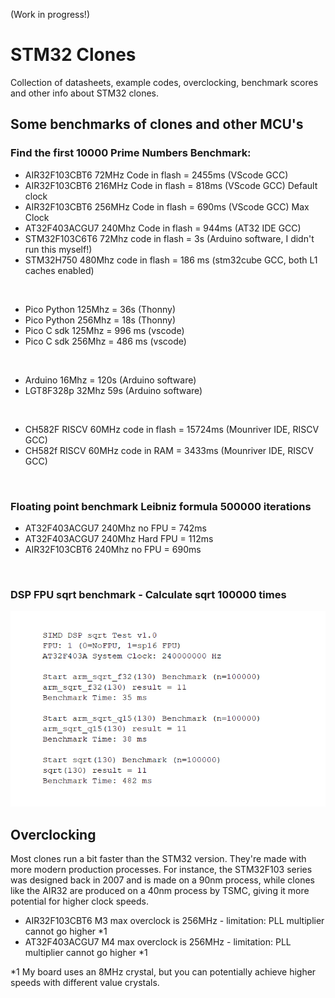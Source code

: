 (Work in progress!)
# STM32 Clones
Collection of datasheets, example codes, overclocking, benchmark scores and other info about STM32 clones.


## Some benchmarks of clones and other MCU's

### Find the first 10000 Prime Numbers Benchmark:
- AIR32F103CBT6 72MHz Code in flash = 2455ms (VScode GCC) 
- AIR32F103CBT6 216MHz Code in flash = 818ms (VScode GCC) Default clock
- AIR32F103CBT6 256MHz Code in flash = 690ms (VScode GCC) Max Clock
- AT32F403ACGU7 240Mhz Code in flash = 944ms (AT32 IDE GCC)
- STM32F103C6T6 72Mhz code in flash = 3s (Arduino software, I didn't run this myself!)
- STM32H750 480Mhz code in flash = 186 ms (stm32cube GCC, both L1 caches enabled)
<br/>

- Pico Python 125Mhz = 36s (Thonny)
- Pico Python 256Mhz = 18s (Thonny)
- Pico C sdk 125Mhz  = 996 ms (vscode)
- Pico C sdk 256Mhz  = 486 ms (vscode)
<br/>

- Arduino 16Mhz = 120s (Arduino software)
- LGT8F328p 32Mhz 59s (Arduino software)
<br/>

- CH582F RISCV 60MHz code in flash = 15724ms (Mounriver IDE, RISCV GCC)
- CH582f RISCV 60MHz code in RAM = 3433ms (Mounriver IDE, RISCV GCC)
<br/>


### Floating point benchmark Leibniz formula 500000 iterations
- AT32F403ACGU7 240Mhz   no FPU   = 742ms
- AT32F403ACGU7 240Mhz   Hard FPU = 112ms
- AIR32F103CBT6 240Mhz   no FPU   = 690ms
<br/>

### DSP FPU sqrt benchmark - Calculate sqrt 100000 times
![sqrt_bench](https://github.com/JacobIkke/STM32_Clones/blob/main/AT32F403A_Examples/images/AT32F403A_sqrt_dsp_fpu_bench_240M.png)

## Overclocking
Most clones run a bit faster than the STM32 version. They're made with more modern production processes. 
For instance, the STM32F103 series was designed back in 2007 and is made on a 90nm process, while clones like the AIR32 are produced on a 40nm process by TSMC, giving it more potential for higher clock speeds.

* AIR32F103CBT6 M3 max overclock is 256MHz - limitation: PLL multiplier cannot go higher *1
* AT32F403ACGU7 M4 max overclock is 256MHz - limitation: PLL multiplier cannot go higher *1

*1 My board uses an 8MHz crystal, but you can potentially achieve higher speeds with different value crystals.


